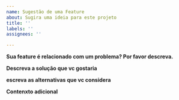 ```yaml
---
name: Sugestão de uma Feature
about: Sugira uma ideia para este projeto
title: ''
labels: ''
assignees: ''

---
```


**Sua feature é relacionado com um problema? Por favor descreva.**

**Descreva a solução que vc gostaria**

**escreva as alternativas que vc considera**

**Contenxto adicional**

